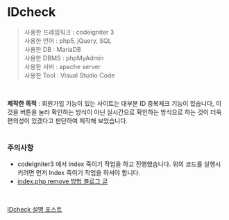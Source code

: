 # IDcheck

>사용한 프레임워크 : codeigniter 3 <br>
>사용한 언어 : php5, jQuery, SQL<br>
>사용한 DB : MariaDB <br>
>사용한 DBMS : phpMyAdmin<br>
>사용한 서버 : apache server<br>
>사용한 Tool : Visual Studio Code<br>
<br>

<b>제작한 목적</b> : 회원가입 기능이 있는 사이트는 대부분 ID 중복체크 기능이 있습니다, 이것을 버튼을 눌러 확인하는 방식이 아닌 실시간으로 확인하는 방식으로 하는 것이 더욱 편의성이 있겠다고 판단하여 제작해 보았습니다.
<br><br>

### 주의사항
<ul>
  <li>codeIgniter3 에서 Index 죽이기 작업을 하고 진행했습니다. 위의 코드를 실행시키려면 먼저 Index 죽이기 작업을 하셔야 합니다.</li>
  <li><a href="https://gold9ine.tistory.com/entry/CodeIgniter-%EC%BD%94%EB%93%9C%EC%9D%B4%EA%B7%B8%EB%82%98%EC%9D%B4%ED%84%B0-indexphp-%EC%A3%BD%EC%9D%B4%EA%B8%B0-Not-Found-error">index.php remove 방법 블로그 글</a></li>
</ul>
<br>

<a href="https://juniorprogram.tistory.com/43">IDcheck 설명 포스트</a>

